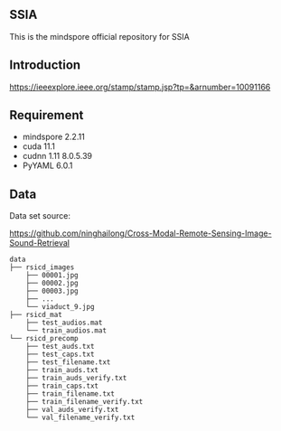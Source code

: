 ## SSIA

This is the mindspore official repository for SSIA


## Introduction

https://ieeexplore.ieee.org/stamp/stamp.jsp?tp=&arnumber=10091166

## Requirement

* mindspore 2.2.11
* cuda 11.1
* cudnn 1.11 8.0.5.39
* PyYAML 6.0.1

## Data

Data set source:

https://github.com/ninghailong/Cross-Modal-Remote-Sensing-Image-Sound-Retrieval

```
data
├── rsicd_images
    ├── 00001.jpg
    ├── 00002.jpg
    ├── 00003.jpg
    ├── ...
    └── viaduct_9.jpg
├── rsicd_mat
    ├── test_audios.mat
    └── train_audios.mat
└── rsicd_precomp
    ├── test_auds.txt
    ├── test_caps.txt
    ├── test_filename.txt
    ├── train_auds.txt
    ├── train_auds_verify.txt
    ├── train_caps.txt
    ├── train_filename.txt
    ├── train_filename_verify.txt
    ├── val_auds_verify.txt
    └── val_filename_verify.txt

```